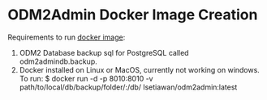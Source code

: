 # ODM2Admin Docker Image Creation

Requirements to run [docker image](https://hub.docker.com/r/lsetiawan/odm2admin/):

1. ODM2 Database backup sql for PostgreSQL called odm2admindb.backup.
2. Docker installed on Linux or MacOS, currently not working on windows.
To run:
$ docker run -d -p 8010:8010 -v path/to/local/db/backup/folder/:/db/ lsetiawan/odm2admin:latest
